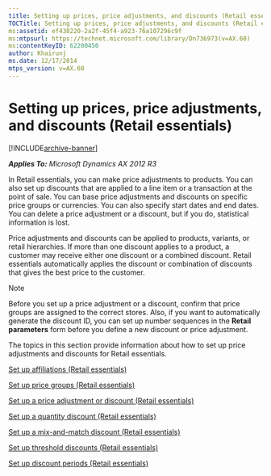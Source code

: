 ```yaml
---
title: Setting up prices, price adjustments, and discounts (Retail essentials)
TOCTitle: Setting up prices, price adjustments, and discounts (Retail essentials)
ms:assetid: ef438220-2a2f-45f4-a923-76a107296c9f
ms:mtpsurl: https://technet.microsoft.com/library/Dn736973(v=AX.60)
ms:contentKeyID: 62200450
author: Khairunj
ms.date: 12/17/2014
mtps_version: v=AX.60
---
```


# Setting up prices, price adjustments, and discounts (Retail essentials) 


[!INCLUDE[archive-banner](includes/archive-banner.md)]


_**Applies To:** Microsoft Dynamics AX 2012 R3_

In Retail essentials, you can make price adjustments to products. You can also set up discounts that are applied to a line item or a transaction at the point of sale. You can base price adjustments and discounts on specific price groups or currencies. You can also specify start dates and end dates. You can delete a price adjustment or a discount, but if you do, statistical information is lost.

Price adjustments and discounts can be applied to products, variants, or retail hierarchies. If more than one discount applies to a product, a customer may receive either one discount or a combined discount. Retail essentials automatically applies the discount or combination of discounts that gives the best price to the customer.


> [!NOTE]
> <P>Before you set up a price adjustment or a discount, confirm that price groups are assigned to the correct stores. Also, if you want to automatically generate the discount ID, you can set up number sequences in the <STRONG>Retail parameters</STRONG> form before you define a new discount or price adjustment.</P>



The topics in this section provide information about how to set up price adjustments and discounts for Retail essentials.

[Set up affiliations (Retail essentials)](set-up-affiliations-retail-essentials.md)

[Set up price groups (Retail essentials)](set-up-price-groups-retail-essentials.md)

[Set up a price adjustment or discount (Retail essentials)](set-up-a-price-adjustment-or-discount-retail-essentials.md)

[Set up a quantity discount (Retail essentials)](set-up-a-quantity-discount-retail-essentials.md)

[Set up a mix-and-match discount (Retail essentials)](set-up-a-mix-and-match-discount-retail-essentials.md)

[Set up threshold discounts (Retail essentials)](set-up-threshold-discounts-retail-essentials.md)

[Set up discount periods (Retail essentials)](set-up-discount-periods-retail-essentials.md)

  


